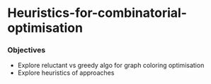 # Heuristics-for-combinatorial-optimisation

### Objectives 
- Explore reluctant vs greedy algo for graph coloring optimisation
- Explore heuristics of approaches

